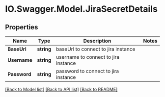 # IO.Swagger.Model.JiraSecretDetails
## Properties

Name | Type | Description | Notes
------------ | ------------- | ------------- | -------------
**BaseUrl** | **string** | baseUrl to connect to jira instance | 
**Username** | **string** | username to connect to jira instance | 
**Password** | **string** | password to connect to jira instance | 

[[Back to Model list]](../README.md#documentation-for-models) [[Back to API list]](../README.md#documentation-for-api-endpoints) [[Back to README]](../README.md)

